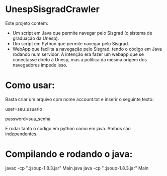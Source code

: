 # UnespSisgradCrawler
Este projeto contém:
- Um script em Java que permite navegar pelo Sisgrad (o sistema de graduação da Unesp).
- Um script em Python que permite navegar pelo Sisgrad.
- WebApp que facilita a navegação pelo Sisgrad, tendo o código em Java rodando num servidor. A intenção era fazer um webapp 
que se conectasse direto à Unesp, mas a política da mesma origem dos navegadores impede isso.

# Como usar:
Basta criar um arquivo com nome account.txt e inserir o seguinte texto:

user=seu_usuario

password=sua_senha

E rodar tanto o código em python como em java. Ambos são independentes.

# Compilando e rodando o java:

javac -cp ".:jsoup-1.8.3.jar" Main.java
java -cp ".:jsoup-1.8.3.jar" Main